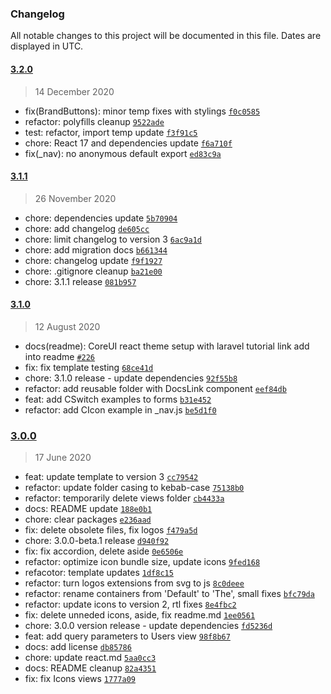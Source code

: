 ### Changelog

All notable changes to this project will be documented in this file. Dates are displayed in UTC.

#### [3.2.0](https://github.com/coreui/coreui-free-react-admin-template/compare/3.1.1...3.2.0)

> 14 December 2020

- fix(BrandButtons): minor temp fixes with stylings [`f0c0585`](https://github.com/coreui/coreui-free-react-admin-template/commit/f0c05858329430c9487bdcfcf36d0aa98f60776d)
- refactor: polyfills cleanup [`9522ade`](https://github.com/coreui/coreui-free-react-admin-template/commit/9522ade1f1eb2c5a26d5208fe6e44be803123bd2)
- test: refactor, import temp update [`f3f91c5`](https://github.com/coreui/coreui-free-react-admin-template/commit/f3f91c5d721754a2dac26143f312415c94c7ed68)
- chore: React 17 and dependencies update [`f6a710f`](https://github.com/coreui/coreui-free-react-admin-template/commit/f6a710ffd6996c9b6b026b8eebed6ff390757fe1)
- fix(_nav): no anonymous default export [`ed83c9a`](https://github.com/coreui/coreui-free-react-admin-template/commit/ed83c9a3d4199b8c6566a6e01396cdcbca80cf42)

#### [3.1.1](https://github.com/coreui/coreui-free-react-admin-template/compare/3.1.0...3.1.1)

> 26 November 2020

- chore: dependencies update [`5b70904`](https://github.com/coreui/coreui-free-react-admin-template/commit/5b70904d8f22f61a71def3306ea96ad640573c39)
- chore: add changelog [`de605cc`](https://github.com/coreui/coreui-free-react-admin-template/commit/de605cc1aadec9fb066625c6bc7b656590efc7bb)
- chore: limit changelog to version 3 [`6ac9a1d`](https://github.com/coreui/coreui-free-react-admin-template/commit/6ac9a1d094d4d293ddacb3f3562216a98be8e129)
- chore: add migration docs [`b661344`](https://github.com/coreui/coreui-free-react-admin-template/commit/b661344485a38404b8c2b1326e3a4258009b071c)
- chore: changelog update [`f9f1927`](https://github.com/coreui/coreui-free-react-admin-template/commit/f9f19274f046cf5f11f68d6c7eb7ae04c553f219)
- chore: .gitignore cleanup [`ba21e00`](https://github.com/coreui/coreui-free-react-admin-template/commit/ba21e001944322fb48e43264719b94368c589732)
- chore: 3.1.1 release [`081b957`](https://github.com/coreui/coreui-free-react-admin-template/commit/081b957291a8020e3d2e3b42c1f0a1455a49c524)

#### [3.1.0](https://github.com/coreui/coreui-free-react-admin-template/compare/3.0.0...3.1.0)

> 12 August 2020

- docs(readme): CoreUI react theme setup with laravel tutorial link add into readme [`#226`](https://github.com/coreui/coreui-free-react-admin-template/pull/226)
- fix: fix template testing [`68ce41d`](https://github.com/coreui/coreui-free-react-admin-template/commit/68ce41db6831d6995121766a5771dc9d667cc61a)
- chore: 3.1.0 release - update dependencies [`92f55b8`](https://github.com/coreui/coreui-free-react-admin-template/commit/92f55b8cdfd748a9e72649d5da62b93015a1c8e6)
- refactor: add reusable folder with DocsLink component [`eef84db`](https://github.com/coreui/coreui-free-react-admin-template/commit/eef84dbbd770c7253080a6f69443c40e4fecefd2)
- feat: add CSwitch examples to forms [`b31e452`](https://github.com/coreui/coreui-free-react-admin-template/commit/b31e452fd0ea736763d3032d7204cd478863b505)
- refactor: add CIcon example in _nav.js [`be5d1f0`](https://github.com/coreui/coreui-free-react-admin-template/commit/be5d1f0618f981f18c45be87afb56c4409bd3389)

### [3.0.0](https://github.com/coreui/coreui-free-react-admin-template/compare/v2.6.1...3.0.0)

> 17 June 2020

- feat: update template to version 3 [`cc79542`](https://github.com/coreui/coreui-free-react-admin-template/commit/cc795425bbf610873fcdf6938b5fb0aba49a4d97)
- refactor: update folder casing to kebab-case [`75138b0`](https://github.com/coreui/coreui-free-react-admin-template/commit/75138b0d0340cc21d58bcc2f800f042f86e54346)
- refactor: temporarily delete views folder [`cb4433a`](https://github.com/coreui/coreui-free-react-admin-template/commit/cb4433a3e33cb943bc1f47199110ead28fab517b)
- docs: README update [`188e0b1`](https://github.com/coreui/coreui-free-react-admin-template/commit/188e0b1c09fd7d47dc87d0410303ae43e8ee79de)
- chore: clear packages [`e236aad`](https://github.com/coreui/coreui-free-react-admin-template/commit/e236aad4ab0129e3611adfc2127670da64696e54)
- fix: delete obsolete files, fix logos [`f479a5d`](https://github.com/coreui/coreui-free-react-admin-template/commit/f479a5dc72bb5bb75b95a4b904d1c350be8fe7bc)
- chore: 3.0.0-beta.1 release [`d940f92`](https://github.com/coreui/coreui-free-react-admin-template/commit/d940f92ef741d7eab021af4fbcf385823c80421a)
- fix: fix accordion, delete aside [`0e6506e`](https://github.com/coreui/coreui-free-react-admin-template/commit/0e6506ea3303ca30bc21ba2bcf3717a3f009dc8c)
- refactor: optimize icon bundle size, update icons [`9fed168`](https://github.com/coreui/coreui-free-react-admin-template/commit/9fed168a534b88cb27371d6364b922418a5a13b4)
- refacotor: template updates [`1df8c15`](https://github.com/coreui/coreui-free-react-admin-template/commit/1df8c15030d45779f6adc5031153eaff09701d97)
- refactor: turn logos extensions from svg to js [`8c0deee`](https://github.com/coreui/coreui-free-react-admin-template/commit/8c0deeed169267155323a5b6bdbbdfaf8a856a41)
- refactor: rename containers from 'Default' to 'The', small fixes [`bfc79da`](https://github.com/coreui/coreui-free-react-admin-template/commit/bfc79da4039dd534ee49b4526978f7b949cea90b)
- refactor: update icons to version 2, rtl fixes [`8e4fbc2`](https://github.com/coreui/coreui-free-react-admin-template/commit/8e4fbc2aa8786b00a004282260c52986e1cd2430)
- fix: delete unneded icons, aside, fix readme.md [`1ee0561`](https://github.com/coreui/coreui-free-react-admin-template/commit/1ee05619ba15d050b73df21c8d1347e8329942d5)
- chore: 3.0.0 version release - update dependencies [`fd5236d`](https://github.com/coreui/coreui-free-react-admin-template/commit/fd5236d47340b336bf641041cbf6d48ec8b1081a)
- feat: add query parameters to Users view [`98f8b67`](https://github.com/coreui/coreui-free-react-admin-template/commit/98f8b677edb96f9175b7d4c20370c3d6744543bd)
- docs: add license [`db85786`](https://github.com/coreui/coreui-free-react-admin-template/commit/db85786be465fdb7a84b7337dbe876afc5e957bc)
- chore: update react.md [`5aa0cc3`](https://github.com/coreui/coreui-free-react-admin-template/commit/5aa0cc3ce15c841032cd75392418cfeb2e4d094f)
- docs: README cleanup [`82a4351`](https://github.com/coreui/coreui-free-react-admin-template/commit/82a4351daa6c8d452e19c7141dbadecc3f721c1b)
- fix: fix Icons views [`1777a09`](https://github.com/coreui/coreui-free-react-admin-template/commit/1777a092f6444497120e85c8852a1e4779640e71)
